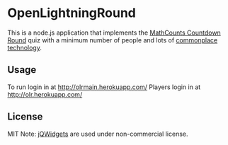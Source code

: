 # OpenLightningRound
This is a node.js application that implements the [MathCounts Countdown Round](https://www.mathcounts.org/resources/problem-of-the-week/national-countdown-round-0) 
quiz with a minimum number of people and lots of [commonplace technology](https://github.com/rrodini/OpenLightningRound/wiki/OLR-Equipment).

## Usage
To run login in at http://olrmain.herokuapp.com/
Players login in at http://olr.herokuapp.com/

## License
MIT
Note: [jQWidgets](http://www.jqwidgets.com/) are used under non-commercial license.
